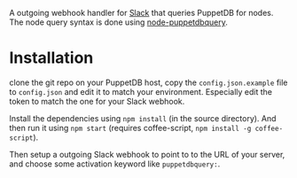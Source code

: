 A outgoing webhook handler for [Slack](https://slack.com) that queries PuppetDB
for nodes. The node query syntax is done using
[node-puppetdbquery](https://www.npmjs.org/package/node-puppetdbquery).

Installation
============

clone the git repo on your PuppetDB host, copy the `config.json.example` file to
`config.json` and edit it to match your environment. Especially edit the token
to match the one for your Slack webhook.

Install the dependencies using `npm install` (in the source directory).
And then run it using `npm start` (requires coffee-script,
`npm install -g coffee-script`).

Then setup a outgoing Slack webhook to point to to the URL of your server, and
choose some activation keyword like `puppetdbquery:`.
